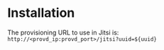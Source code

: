 # Installation

The provisioning URL to use in Jitsi is:
    `http://<provd_ip:provd_port>/jitsi?uuid=${uuid}`
